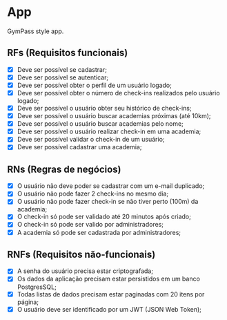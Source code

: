 # App

GymPass style app.

## RFs (Requisitos funcionais)

- [x]  Deve ser possível se cadastrar;
- [x]  Deve ser possível se autenticar;
- [x]  Deve ser possível obter o perfil de um usuário logado;
- [x]  Deve ser possível obter o número de check-ins realizados pelo usuário logado;
- [x]  Deve ser possível o usuário obter seu histórico de check-ins;
- [x]  Deve ser possível o usuário buscar academias próximas (até 10km);
- [x]  Deve ser possível o usuário buscar academias pelo nome;
- [x]  Deve ser possível o usuário realizar check-in em uma academia;
- [x]  Deve ser possível validar o check-in de um usuário;
- [x]  Deve ser possível cadastrar uma academia;

## RNs (Regras de negócios)

- [x] O usuário não deve poder se cadastrar com um e-mail duplicado;
- [x] O usuário não pode fazer 2 check-ins no mesmo dia;
- [x] O usuário não pode fazer check-in se não tiver perto (100m) da academia;
- [x] O check-in só pode ser validado até 20 minutos após criado;
- [x] O check-in só pode ser valido por administradores;
- [x] A academia só pode ser cadastrada por administradores;

## RNFs (Requisitos não-funcionais)

- [x] A senha do usuário precisa estar criptografada;
- [x] Os dados da aplicação precisam estar persistidos em um banco PostgresSQL;
- [x] Todas listas de dados precisam estar paginadas com 20 itens por página;
- [x] O usuário deve ser identificado por um JWT (JSON Web Token);